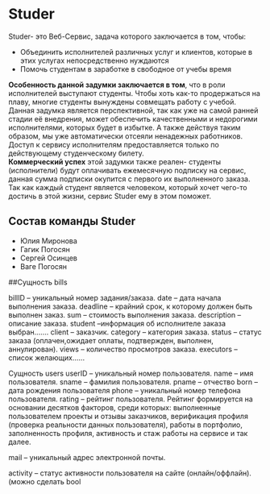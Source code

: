 # Studer

Studer- это Веб-Сервис, задача которого заключается в том, чтобы:

  - Объединить исполнителей различных услуг и клиентов, которые в этих услугах непосредственно нуждаются
  - Помочь студентам в заработке в свободное от учебы время  
  
**Особенность данной задумки заключается в том**, что в роли исполнителей выступают студенты. Чтобы хоть как-то продержаться на плаву, многие студенты вынуждены совмещать работу с учебой. Данная задумка является перспективной, так как уже на самой ранней стадии её внедрения, может обеспечить качественными и недорогими исполнителями, которых будет в избытке. А также действуя таким образом, мы уже автоматически отсеяли ненадежных работников. Доступ к сервису исполнителям предоставляется только по действующему студенческому билету.  
**Коммерческий успех** этой задумки также реален- студенты (исполнители) будут оплачивать ежемесячную подписку на сервис, данная сумма подписки окупится с первого их выполненного заказа.  
Так как каждый студент является человеком, который хочет чего-то достичь в этой жизни, сервис Studer ему в этом поможет.

## Состав команды Studer
- Юлия Миронова
- Гагик Погосян
- Сергей Осинцев
- Ваге Погосян

##Сущность bills

billID – уникальный номер задания/заказа.
date – дата начала выполнения заказа.
deadline – крайний срок, к которому должен быть выполнен заказ.
sum – стоимость выполнения заказа.
description – описание заказа.
student –информация об исполнителе заказа выбран.......
client – заказчик.
category – категория заказа.
status – статус заказа (оплачен,ожидает оплаты, подтвержден, выполнен, аннулирован).
views – количество просмотров заказа.
executors – список желающих......

Сущность users
userID – уникальный номер пользователя.
name – имя пользователя.
sname – фамилия пользователя.
pname – отчество
born – дата рождения пользователя
phone – уникальный номер телефона пользователя.
rating – рейтинг пользователя. Рейтинг формируется на основании десятков факторов, среди которых: выполненные пользователем проекты и отзывы заказчиков, верификация профиля (проверка реальности данных пользователя), работы в портфолио, заполненность профиля, активность и стаж работы на сервисе и так далее.

mail – уникальный адрес электронной почты.

activity – статус активности пользователя на сайте (онлайн/оффлайн).
(можно сделать bool
